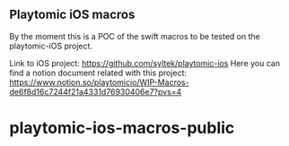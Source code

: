 ## Playtomic iOS macros

By the moment this is a POC of the swift macros to be tested on the playtomic-iOS project.

Link to iOS project: https://github.com/syltek/playtomic-ios
Here you can find a notion document related with this project: https://www.notion.so/playtomicio/WIP-Macros-de6f8d16c7244f21a4331d76930406e7?pvs=4
# playtomic-ios-macros-public
